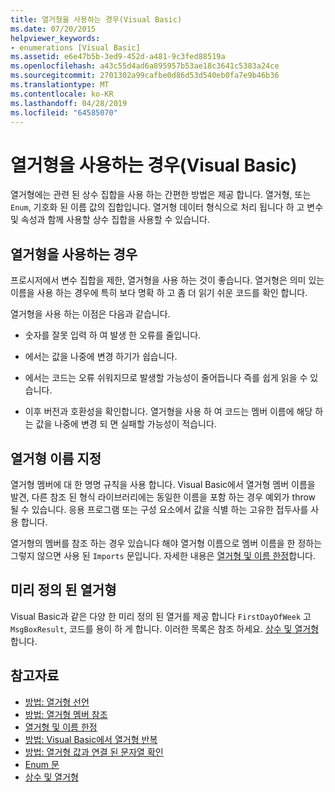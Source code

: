 ```yaml
---
title: 열거형을 사용하는 경우(Visual Basic)
ms.date: 07/20/2015
helpviewer_keywords:
- enumerations [Visual Basic]
ms.assetid: e6e47b5b-3ed9-452d-a481-9c3fed88519a
ms.openlocfilehash: a43c55d4ad6a895957b53ae18c3641c5383a24ce
ms.sourcegitcommit: 2701302a99cafbe0d86d53d540eb0fa7e9b46b36
ms.translationtype: MT
ms.contentlocale: ko-KR
ms.lasthandoff: 04/28/2019
ms.locfileid: "64585070"
---
```

# <a name="when-to-use-an-enumeration-visual-basic"></a>열거형을 사용하는 경우(Visual Basic)
열거형에는 관련 된 상수 집합을 사용 하는 간편한 방법은 제공 합니다. 열거형, 또는 `Enum`, 기호화 된 이름 값의 집합입니다. 열거형 데이터 형식으로 처리 됩니다 하 고 변수 및 속성과 함께 사용할 상수 집합을 사용할 수 있습니다.  
  
## <a name="when-to-use-an-enumeration"></a>열거형을 사용하는 경우  
 프로시저에서 변수 집합을 제한, 열거형을 사용 하는 것이 좋습니다. 열거형은 의미 있는 이름을 사용 하는 경우에 특히 보다 명확 하 고 좀 더 읽기 쉬운 코드를 확인 합니다.  
  
 열거형을 사용 하는 이점은 다음과 같습니다.  
  
- 숫자를 잘못 입력 하 여 발생 한 오류를 줄입니다.  
  
- 에서는 값을 나중에 변경 하기가 쉽습니다.  
  
- 에서는 코드는 오류 쉬워지므로 발생할 가능성이 줄어듭니다 즉를 쉽게 읽을 수 있습니다.  
  
- 이후 버전과 호환성을 확인합니다. 열거형을 사용 하 여 코드는 멤버 이름에 해당 하는 값을 나중에 변경 되 면 실패할 가능성이 적습니다.  
  
## <a name="naming-enumerations"></a>열거형 이름 지정  
 열거형 멤버에 대 한 명명 규칙을 사용 합니다. Visual Basic에서 열거형 멤버 이름을 발견, 다른 참조 된 형식 라이브러리에는 동일한 이름을 포함 하는 경우 예외가 throw 될 수 있습니다. 응용 프로그램 또는 구성 요소에서 값을 식별 하는 고유한 접두사를 사용 합니다.  
  
 열거형의 멤버를 참조 하는 경우 있습니다 해야 열거형 이름으로 멤버 이름을 한 정하는 그렇지 않으면 사용 된 `Imports` 문입니다. 자세한 내용은 [열거형 및 이름 한정](../../../../visual-basic/programming-guide/language-features/constants-enums/enumerations-and-name-qualification.md)합니다.  
  
## <a name="predefined-enumerations"></a>미리 정의 된 열거형  
 Visual Basic과 같은 다양 한 미리 정의 된 열거를 제공 합니다 `FirstDayOfWeek` 고 `MsgBoxResult`, 코드를 용이 하 게 합니다. 이러한 목록은 참조 하세요. [상수 및 열거형](../../../../visual-basic/language-reference/constants-and-enumerations.md)합니다.  
  
## <a name="see-also"></a>참고자료

- [방법: 열거형 선언](../../../../visual-basic/programming-guide/language-features/constants-enums/how-to-declare-enumerations.md)
- [방법: 열거형 멤버 참조](../../../../visual-basic/programming-guide/language-features/constants-enums/how-to-refer-to-an-enumeration-member.md)
- [열거형 및 이름 한정](../../../../visual-basic/programming-guide/language-features/constants-enums/enumerations-and-name-qualification.md)
- [방법: Visual Basic에서 열거형 반복](../../../../visual-basic/programming-guide/language-features/constants-enums/how-to-iterate-through-an-enumeration.md)
- [방법: 열거형 값과 연결 된 문자열 확인](../../../../visual-basic/programming-guide/language-features/constants-enums/how-to-determine-the-string-associated-with-an-enumeration-value.md)
- [Enum 문](../../../../visual-basic/language-reference/statements/enum-statement.md)
- [상수 및 열거형](../../../../visual-basic/language-reference/constants-and-enumerations.md)
